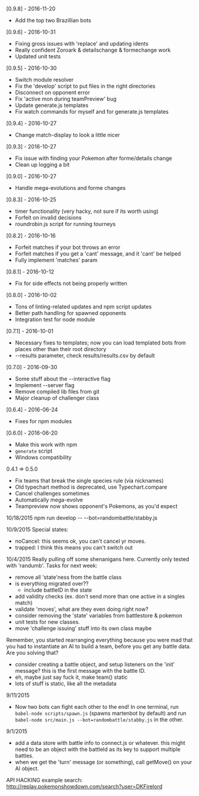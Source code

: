 [0.9.8] - 2016-11-20
- Add the top two Brazillian bots

[0.9.6] - 2016-10-31
- Fixing gross issues with 'replace' and updating idents
- Really confident Zoroark & detailschange & formechange work
- Updated unit tests

[0.9.5] - 2016-10-30
- Switch module resolver
- Fix the 'develop' script to put files in the right directories
- Disconnect on opponent error
- Fix 'active mon during teamPreview' bug
- Update generate.js templates
- Fix watch commands for myself and for generate.js templates

[0.9.4] - 2016-10-27
- Change match-display to look a little nicer

[0.9.3] - 2016-10-27
- Fix issue with finding your Pokemon after forme/details change
- Clean up logging a bit

[0.9.0] - 2016-10-27
- Handle mega-evolutions and forme changes

[0.8.3] - 2016-10-25
- timer functionality (very hacky, not sure if its worth using)
- Forfeit on invalid decisions
- roundrobin.js script for running tourneys

[0.8.2] - 2016-10-16
- Forfeit matches if your bot throws an error
- Forfeit matches if you get a 'cant' message, and it 'cant' be helped
- Fully implement 'matches' param

[0.8.1] - 2016-10-12
- Fix for side effects not being properly written

[0.8.0] - 2016-10-02
- Tons of linting-related updates and npm script updates
- Better path handling for spawned opponents
- Integration test for node module

[0.7.1] - 2016-10-01
- Necessary fixes to templates; now you can load templated bots from places other than their root directory
- --results parameter, check results/results.csv by default

[0.7.0] - 2016-09-30
- Some stuff about the --interactive flag
- Implement --server flag
- Remove compiled lib files from git
- Major cleanup of challenger class

[0.6.4] - 2016-06-24
- Fixes for npm modules

[0.6.0] - 2016-06-20
- Make this work with npm
- `generate` script
- Windows compatibility

0.4.1 => 0.5.0
- Fix teams that break the single species rule (via nicknames)
- Old typechart method is deprecated, use Typechart.compare
- Cancel challenges sometimes
- Automatically mega-evolve
- Teampreview now shows opponent's Pokemons, as you'd expect

10/18/2015
npm run develop -- --bot=randombattle/stabby.js

10/9/2015
Special states:
- noCancel: this seems ok, you can't cancel yr moves.
- trapped: I think this means you can't switch out

10/4/2015
Really pulling off some shenanigans here. Currently only tested with 'randumb'. Tasks for next week:
- remove all 'state'ness from the battle class
- is everything migrated over??
  * include battleID in the state
- add validity checks (ex. don't send more than one active in a singles match)
- validate 'moves', what are they even doing right now?
- consider removing the 'state' variables from battlestore & pokemon
- unit tests for new classes.
- move 'challenge issuing' stuff into its own class maybe

Remember, you started rearranging everything because you were mad that you had to instantiate an AI to build a team, before you get any battle data. Are you solving that?
- consider creating a battle object, and setup listeners on the 'init' message? this is the first message with the battle ID.
- eh, maybe just say fuck it, make team() static
- lots of stuff is static, like all the metadata

9/11/2015
- Now two bots can fight each other to the end! In one terminal, run `babel-node scripts/spawn.js` (spawns martenbot by default) and run `babel-node src/main.js --bot=randombattle/stabby.js` in the other.


9/1/2015
- add a data store with battle info to connect.js or whatever. this might need to be an object with the battleId as its key to support multiple battles.
- when we get the 'turn' message (or something), call getMove() on your AI object.



API HACKING
example search:
http://replay.pokemonshowdown.com/search?user=DKFirelord
